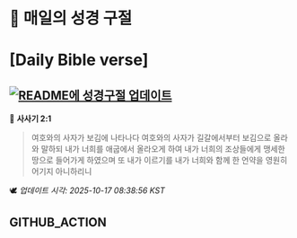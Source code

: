 # 🙏 매일의 성경 구절
# [Daily Bible verse]
## [![README에 성경구절 업데이트](https://github.com/DONGSUKA/first_test/actions/workflows/update-readme-bible.yml/badge.svg)](https://github.com/DONGSUKA/first_test/actions/workflows/update-readme-bible.yml)
<!-- START_BIBLE_VERSE -->
📖 **사사기 2:1**
> 여호와의 사자가 보김에 나타나다 여호와의 사자가 길갈에서부터 보김으로 올라와 말하되 내가 너희를 애굽에서 올라오게 하여 내가 너희의 조상들에게 맹세한 땅으로 들어가게 하였으며 또 내가 이르기를 내가 너희와 함께 한 언약을 영원히 어기지 아니하리니

🕊️ _업데이트 시각: 2025-10-17 08:38:56 KST_
  <!-- END_BIBLE_VERSE -->
## GITHUB_ACTION
